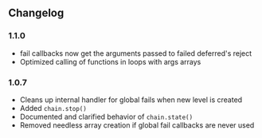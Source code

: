 ## Changelog ##

### 1.1.0 ###
* fail callbacks now get the arguments passed to failed deferred's reject
* Optimized calling of functions in loops with args arrays

### 1.0.7 ###

* Cleans up internal handler for global fails when new level is created
* Added `chain.stop()`
* Documented and clarified behavior of `chain.state()`
* Removed needless array creation if global fail callbacks are never used
